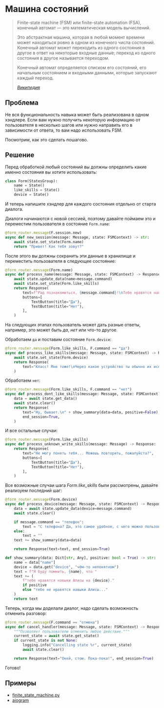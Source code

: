 # Машина состояний

> Finite-state machine (FSM) или finite-state automation (FSA), конечный автомат — это математическая модель вычислений.
>
> Это абстрактная машина, которая в любой момент времени может находиться ровно в одном из конечного числа состояний. Конечный автомат может переходить из одного состояния в другое в ответ на некоторые входные данные; переход из одного состояния в другое называется переходом.
>
> Конечный автомат определяется списком его состояний, его начальным состоянием и входными данными, которые запускают каждый переход.
>
> <cite>[Википедия](https://en.wikipedia.org/wiki/Finite-state_machine)</cite>

## Проблема

Не вся функциональность навыка может быть реализована в одном хэндлере.
Если вам нужно получить некоторую информацию от пользователя в несколько шагов или нужно направить его в зависимости от ответа, то вам надо использовать FSM.

Посмотрим, как это сделать пошагово.

## Решение

Перед обработкой любый состояний вы должны определить какие именно состояния вы хотите использовать:

```python
class Form(StatesGroup):
    name = State()
    like_skills = State()
    device = State()
```

И теперь напишите хэндлер для каждого состояния отдельно от старта диалога.

Диалоги начинаются с новой сессией, поэтому давайте поймаем это и переместим пользователя в состояние `Form.name`:

```python
@form_router.message(F.session.new)
async def new_session(message: Message, state: FSMContext) -> str:
    await state.set_state(Form.name)
    return "Привет! Как тебя зовут?"
```

После этого вы должны сохранить эти данные в хранилище и переместить пользователя в следующее состояние:

```python
@form_router.message(Form.name)
async def process_name(message: Message, state: FSMContext) -> Response:
    await state.update_data(name=message.command)
    await state.set_state(Form.like_skills)
    return Response(
        text=f"Рад познакомиться, {message.command}!\nТебе нравятся навыки Алисы?",
        buttons=[
            TextButton(title="Да"),
            TextButton(title="Нет"),
        ],
    )
```

На следующих этапах пользователь может дать разные ответы, например, это может быть *да*, *нет* или что-то другое.

Обработаем `да` и поставим состояние `Form.device`:

```python
@form_router.message(Form.like_skills, F.command == "да")
async def process_like_skills(message: Message, state: FSMContext) -> Response:
    await state.set_state(Form.device)
    return Response(
        text="Класс! Мне тоже!\nЧерез какое устройство ты обычно их используешь?"
    )
```

Обработаем `нет`:

```python
@form_router.message(Form.like_skills, F.command == "нет")
async def process_dont_like_skills(message: Message, state: FSMContext) -> Response:
    data = await state.get_data()
    await state.clear()
    return Response(
        text="Ну, бывает.\n" + show_summary(data=data, positive=False),
        end_session=True,
    )
```

И все остальные случаи:

```python
@form_router.message(Form.like_skills)
async def process_unknown_write_skills(message: Message) -> Response:
    return Response(
        text="Не могу понять тебя... Можешь повторить, пожалуйста?",
        buttons=[
            TextButton(title="Да"),
            TextButton(title="Нет"),
        ],
    )
```

Все возможные случаи шага *Form.like_skills* были рассмотрены, давайте реализуем последний шаг:

```python
@form_router.message(Form.device)
async def process_device(message: Message, state: FSMContext) -> Response:
    data = await state.update_data(device=message.command)
    await state.clear()

    if message.command == "телефон":
        text = "С телефона? Да, это самое удобное, с чего можно пользоваться Алисой.\n"
    else:
        text = ""
    text += show_summary(data=data)

    return Response(text=text, end_session=True)
```
```python
def show_summary(data: Dict[str, Any], positive: bool = True) -> str:
    name = data["name"]
    device = data.get("device", "чём-то непонятном")
    text = f"Я буду помнить, {name}, что "
    text += (
        f"тебе нравятся навыки Алисы на {device}."
        if positive
        else "тебе не нравятся навыки Алисы..."
    )
    return text
```

Теперь, когда мы доделали диалог, надо сделать возможность отменить разговор:

```python
@form_router.message(F.command == "отмена")
async def cancel_handler(message: Message, state: FSMContext) -> Response:
    """Позволяет пользователю отменить любое действие."""
    current_state = await state.get_state()
    if current_state is not None:
        logging.info("Cancelling state %r", current_state)
        await state.clear()

    return Response(text="Окей, стою. Пока-пока!", end_session=True)
```

Готово!

## Примеры

* [finite_state_machine.py](https://github.com/K1rL3s/aliceio/blob/master/examples/finite_state_machine.py)
* [aiogram](https://docs.aiogram.dev/en/dev-3.x/dispatcher/finite_state_machine/index.html)
